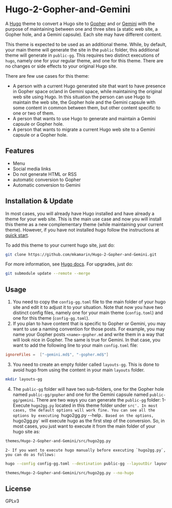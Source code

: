 # Hugo-2-Gopher-and-Gemini
A [Hugo](https://gohugo.io/) theme to convert a Hugo site to [Gopher](https://en.wikipedia.org/wiki/Gopher_%28protocol%29) and or [Gemini](https://en.wikipedia.org/wiki/Gemini_%28protocol%29) with the purpose of maintaining between one and three sites (a static web site, a Gopher hole, and a Gemini capsule). Each site may have different content. 

This theme is expected to be used as an additional theme. While, by default, your main theme will generate the site in the `public` folder, this additional theme will generate in `public-gg`. This requires two distinct executions of `hugo`, namely one for your regular theme, and one for this theme. There are no changes or side effects to your original Hugo site.

There are few use cases for this theme:
* A person with a current Hugo generated site that want to have presence in Gopher space or/and in Gemini space, while maintaining the original web site using Hugo. In this situation the person can use Hugo to maintain the web site, the Gopher hole and the Gemini capsule with some content in common between them, but other content specific to one or two of them.
* A person that wants to use Hugo to generate and maintain a Gemini capsule or Gopher hole.
* A person that wants to migrate a current Hugo web site to a Gemini capsule or a Gopher hole.

## Features
- Menu
- Social media links
- Do not generate HTML or RSS
- automatic conversion to Gopher
- Automatic conversion to Gemini

##  Installation & Update
In most cases, you will already have Hugo installed and have already a theme for your web site. This is the main use case and now you will install this theme as a new complementary theme (while maintaining your current theme). However, if you have not installed hugo follow the instructions at [quick start](https://gohugo.io/getting-started/quick-start/).

To add this theme to your current hugo site, just do:

```sh
git clone https://github.com/mkamarin/Hugo-2-Gopher-and-Gemini.git
```

For more information, see [Hugo docs](https://gohugo.io/themes/installing/). For upgrades, just do:

```sh
git submodule update --remote --merge
```

## Usage
1. You need to copy the `config-gg.toml` file to the main folder of your hugo site and edit it to adjust it to your situation. Note that now you have two distinct config files, namely one for your main theme (`config.toml`) and one for this theme (`config-gg.toml`).
2. If you plan to have content that is specific to Gopher or Gemini, you may want to use a naming convention for those posts. For example, you may name your Gopher posts `<name>-gopher.md` and write them in a way that will look nice in Gopher. The same is true for Gemini. In that case, you want to add the following line to your main `config.toml` file:

```toml
ignoreFiles =  ["-gemini.md$", "-gopher.md$"]
```

3. You need to create an empty folder called `layouts-gg`. This is done to avoid hugo from using the content in your main `layouts` folder.

```sh
mkdir layouts-gg
```

4. The `public-gg` folder will have two sub-folders, one for the Gopher hole named `public-gg/gopher` and one for the Gemini capsule named `public-gg/gemini`. There are two ways you can generate the `public-gg` folder:
   1- Execute `hugo2gg.py` located in this theme folder under `src'. In most cases, the default options will work fine. You can see all the options by executing `hugo2gg.py --help`. Based on the options, `hugo2gg.py` will execute hugo as the first step of the conversion. So, in most cases, you just want to execute it from the main folder of your hugo site as:

```sh
themes/Hugo-2-Gopher-and-Gemini/src/hugo2gg.py
```

    2- If you want to execute hugo manually before executing `hugo2gg.py`, you can do as follows:

```sh
hugo --config config-gg.toml --destination public-gg --layoutDir layouts-gg --disableKinds sitemap

themes/Hugo-2-Gopher-and-Gemini/src/hugo2gg.py --no-hugo
```


## License
GPLv3


 
